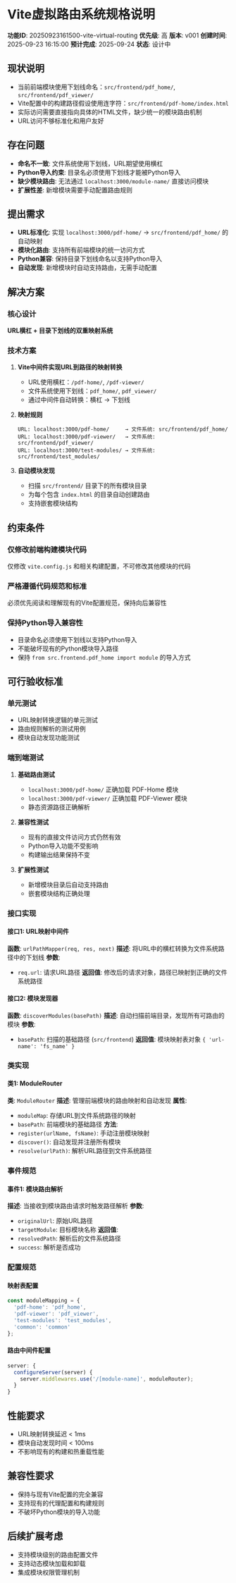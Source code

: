 # Vite虚拟路由系统规格说明

**功能ID**: 20250923161500-vite-virtual-routing
**优先级**: 高
**版本**: v001
**创建时间**: 2025-09-23 16:15:00
**预计完成**: 2025-09-24
**状态**: 设计中

## 现状说明
- 当前前端模块使用下划线命名：`src/frontend/pdf_home/`, `src/frontend/pdf_viewer/`
- Vite配置中的构建路径假设使用连字符：`src/frontend/pdf-home/index.html`
- 实际访问需要直接指向具体的HTML文件，缺少统一的模块路由机制
- URL访问不够标准化和用户友好

## 存在问题
- **命名不一致**: 文件系统使用下划线，URL期望使用横杠
- **Python导入约束**: 目录名必须使用下划线才能被Python导入
- **缺少模块路由**: 无法通过 `localhost:3000/module-name/` 直接访问模块
- **扩展性差**: 新增模块需要手动配置路由规则

## 提出需求
- **URL标准化**: 实现 `localhost:3000/pdf-home/` → `src/frontend/pdf_home/` 的自动映射
- **模块化路由**: 支持所有前端模块的统一访问方式
- **Python兼容**: 保持目录下划线命名以支持Python导入
- **自动发现**: 新增模块时自动支持路由，无需手动配置

## 解决方案

### 核心设计
**URL横杠 + 目录下划线的双重映射系统**

### 技术方案
1. **Vite中间件实现URL到路径的映射转换**
   - URL使用横杠：`/pdf-home/`, `/pdf-viewer/`
   - 文件系统使用下划线：`pdf_home/`, `pdf_viewer/`
   - 通过中间件自动转换：横杠 → 下划线

2. **映射规则**
   ```
   URL: localhost:3000/pdf-home/     → 文件系统: src/frontend/pdf_home/
   URL: localhost:3000/pdf-viewer/   → 文件系统: src/frontend/pdf_viewer/
   URL: localhost:3000/test-modules/ → 文件系统: src/frontend/test_modules/
   ```

3. **自动模块发现**
   - 扫描 `src/frontend/` 目录下的所有模块目录
   - 为每个包含 `index.html` 的目录自动创建路由
   - 支持嵌套模块结构

## 约束条件

### 仅修改前端构建模块代码
仅修改 `vite.config.js` 和相关构建配置，不可修改其他模块的代码

### 严格遵循代码规范和标准
必须优先阅读和理解现有的Vite配置规范，保持向后兼容性

### 保持Python导入兼容性
- 目录命名必须使用下划线以支持Python导入
- 不能破坏现有的Python模块导入路径
- 保持 `from src.frontend.pdf_home import module` 的导入方式

## 可行验收标准

### 单元测试
- URL映射转换逻辑的单元测试
- 路由规则解析的测试用例
- 模块自动发现功能测试

### 端到端测试
1. **基础路由测试**
   - `localhost:3000/pdf-home/` 正确加载 PDF-Home 模块
   - `localhost:3000/pdf-viewer/` 正确加载 PDF-Viewer 模块
   - 静态资源路径正确解析

2. **兼容性测试**
   - 现有的直接文件访问方式仍然有效
   - Python导入功能不受影响
   - 构建输出结果保持不变

3. **扩展性测试**
   - 新增模块目录后自动支持路由
   - 嵌套模块结构正确处理

### 接口实现

#### 接口1: URL映射中间件
**函数**: `urlPathMapper(req, res, next)`
**描述**: 将URL中的横杠转换为文件系统路径中的下划线
**参数**:
- `req.url`: 请求URL路径
**返回值**: 修改后的请求对象，路径已映射到正确的文件系统路径

#### 接口2: 模块发现器
**函数**: `discoverModules(basePath)`
**描述**: 自动扫描前端目录，发现所有可路由的模块
**参数**:
- `basePath`: 扫描的基础路径 (`src/frontend`)
**返回值**: 模块映射表对象 `{ 'url-name': 'fs_name' }`

### 类实现

#### 类1: ModuleRouter
**类**: `ModuleRouter`
**描述**: 管理前端模块的路由映射和自动发现
**属性**:
- `moduleMap`: 存储URL到文件系统路径的映射
- `basePath`: 前端模块的基础路径
**方法**:
- `register(urlName, fsName)`: 手动注册模块映射
- `discover()`: 自动发现并注册所有模块
- `resolve(urlPath)`: 解析URL路径到文件系统路径

### 事件规范

#### 事件1: 模块路由解析
**描述**: 当接收到模块路由请求时触发路径解析
**参数**:
- `originalUrl`: 原始URL路径
- `targetModule`: 目标模块名称
**返回值**:
- `resolvedPath`: 解析后的文件系统路径
- `success`: 解析是否成功

### 配置规范

#### 映射表配置
```javascript
const moduleMapping = {
  'pdf-home': 'pdf_home',
  'pdf-viewer': 'pdf_viewer',
  'test-modules': 'test_modules',
  'common': 'common'
};
```

#### 路由中间件配置
```javascript
server: {
  configureServer(server) {
    server.middlewares.use('/[module-name]', moduleRouter);
  }
}
```

## 性能要求
- URL映射转换延迟 < 1ms
- 模块自动发现时间 < 100ms
- 不影响现有的构建和热重载性能

## 兼容性要求
- 保持与现有Vite配置的完全兼容
- 支持现有的代理配置和构建规则
- 不破坏Python模块的导入功能

## 后续扩展考虑
- 支持模块级别的路由配置文件
- 支持动态模块加载和卸载
- 集成模块权限管理机制